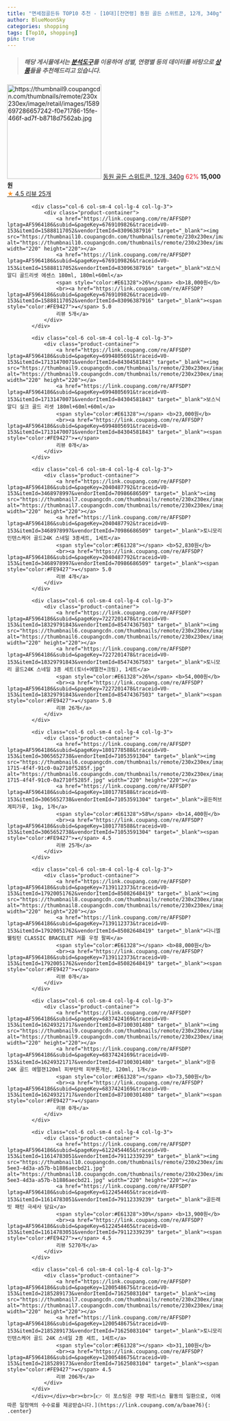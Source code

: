 ```yaml
---
title: "면세점골든듀 TOP10 추천 - [10대][전연령] 동원 골든 스위트콘, 12개, 340g"
author: BlueMoonSky
categories: shopping
tags: [Top10, shopping]
pin: true
---
```


> ##### 해당 게시물에서는 [**분석도구**](https://itemscout.io/)를 이용하여 **성별**, **연령별** 등의 데이터를 바탕으로 [**상품**](https://link.coupang.com/a/baae76)들을 추천해드리고 있습니다.
<div class="container"><div class="row">
            <div class="col-6 col-sm-4 col-lg-4 col-lg-3">
                <div class="product-container">
                    <a href="https://link.coupang.com/re/AFFSDP?lptag=AF5964186&subid=&pageKey=7038383107&traceid=V0-153&itemId=17910007480&vendorItemId=85072696521" target="_blank"><img src="https://thumbnail9.coupangcdn.com/thumbnails/remote/230x230ex/image/retail/images/1589697286657242-f0e71786-15fe-466f-ad7f-b8718d7562ab.jpg" alt="https://thumbnail9.coupangcdn.com/thumbnails/remote/230x230ex/image/retail/images/1589697286657242-f0e71786-15fe-466f-ad7f-b8718d7562ab.jpg" width="220" height="220"></a>
                    <a href="https://link.coupang.com/re/AFFSDP?lptag=AF5964186&subid=&pageKey=7038383107&traceid=V0-153&itemId=17910007480&vendorItemId=85072696521" target="_blank">동원 골든 스위트콘, 12개, 340g</a>
                    <span style="color:#E61328">62%</span> <b>15,000원</b>
                    <br><a href="https://link.coupang.com/re/AFFSDP?lptag=AF5964186&subid=&pageKey=7038383107&traceid=V0-153&itemId=17910007480&vendorItemId=85072696521" target="_blank"><span style="color:#FE9427">★</span> 4.5
                    리뷰 25개</a>
                </div>
            </div>
            
            <div class="col-6 col-sm-4 col-lg-4 col-lg-3">
                <div class="product-container">
                    <a href="https://link.coupang.com/re/AFFSDP?lptag=AF5964186&subid=&pageKey=6769109826&traceid=V0-153&itemId=15888117052&vendorItemId=83096387916" target="_blank"><img src="https://thumbnail10.coupangcdn.com/thumbnails/remote/230x230ex/image/vendor_inventory/0795/71abfcca909beb9e9764435282b32bb681906bf8ac96c6a368ab2326fbcb.jpg" alt="https://thumbnail10.coupangcdn.com/thumbnails/remote/230x230ex/image/vendor_inventory/0795/71abfcca909beb9e9764435282b32bb681906bf8ac96c6a368ab2326fbcb.jpg" width="220" height="220"></a>
                    <a href="https://link.coupang.com/re/AFFSDP?lptag=AF5964186&subid=&pageKey=6769109826&traceid=V0-153&itemId=15888117052&vendorItemId=83096387916" target="_blank">보스닉 알디 골드리셋 에센스 180ml, 180ml+60ml</a>
                    <span style="color:#E61328">26%</span> <b>18,000원</b>
                    <br><a href="https://link.coupang.com/re/AFFSDP?lptag=AF5964186&subid=&pageKey=6769109826&traceid=V0-153&itemId=15888117052&vendorItemId=83096387916" target="_blank"><span style="color:#FE9427">★</span> 5.0
                    리뷰 5개</a>
                </div>
            </div>
            
            <div class="col-6 col-sm-4 col-lg-4 col-lg-3">
                <div class="product-container">
                    <a href="https://link.coupang.com/re/AFFSDP?lptag=AF5964186&subid=&pageKey=6994805691&traceid=V0-153&itemId=17131470071&vendorItemId=84304581843" target="_blank"><img src="https://thumbnail9.coupangcdn.com/thumbnails/remote/230x230ex/image/vendor_inventory/0fe0/80b35711226afbd3eab96b555cf476343bccfe22eafc77c836b7a3bc33b9.png" alt="https://thumbnail9.coupangcdn.com/thumbnails/remote/230x230ex/image/vendor_inventory/0fe0/80b35711226afbd3eab96b555cf476343bccfe22eafc77c836b7a3bc33b9.png" width="220" height="220"></a>
                    <a href="https://link.coupang.com/re/AFFSDP?lptag=AF5964186&subid=&pageKey=6994805691&traceid=V0-153&itemId=17131470071&vendorItemId=84304581843" target="_blank">보스닉 알디 실크 골드 리셋 180ml+60ml+60ml</a>
                    <span style="color:#E61328"></span> <b>23,000원</b>
                    <br><a href="https://link.coupang.com/re/AFFSDP?lptag=AF5964186&subid=&pageKey=6994805691&traceid=V0-153&itemId=17131470071&vendorItemId=84304581843" target="_blank"><span style="color:#FE9427">★</span> 
                    리뷰 0개</a>
                </div>
            </div>
            
            <div class="col-6 col-sm-4 col-lg-4 col-lg-3">
                <div class="product-container">
                    <a href="https://link.coupang.com/re/AFFSDP?lptag=AF5964186&subid=&pageKey=2040487792&traceid=V0-153&itemId=3468978997&vendorItemId=70986686509" target="_blank"><img src="https://thumbnail7.coupangcdn.com/thumbnails/remote/230x230ex/image/vendor_inventory/3fee/fd2c6b01dd12ba3f7019ec1515b5af94d85eaab799921de3ae0e16717814.jpg" alt="https://thumbnail7.coupangcdn.com/thumbnails/remote/230x230ex/image/vendor_inventory/3fee/fd2c6b01dd12ba3f7019ec1515b5af94d85eaab799921de3ae0e16717814.jpg" width="220" height="220"></a>
                    <a href="https://link.coupang.com/re/AFFSDP?lptag=AF5964186&subid=&pageKey=2040487792&traceid=V0-153&itemId=3468978997&vendorItemId=70986686509" target="_blank">토니모리 인텐스케어 골드24K 스네일 3종세트, 1세트</a>
                    <span style="color:#E61328"></span> <b>52,830원</b>
                    <br><a href="https://link.coupang.com/re/AFFSDP?lptag=AF5964186&subid=&pageKey=2040487792&traceid=V0-153&itemId=3468978997&vendorItemId=70986686509" target="_blank"><span style="color:#FE9427">★</span> 5.0
                    리뷰 4개</a>
                </div>
            </div>
            
            <div class="col-6 col-sm-4 col-lg-4 col-lg-3">
                <div class="product-container">
                    <a href="https://link.coupang.com/re/AFFSDP?lptag=AF5964186&subid=&pageKey=7227201478&traceid=V0-153&itemId=18329791843&vendorItemId=85474367503" target="_blank"><img src="https://thumbnail6.coupangcdn.com/thumbnails/remote/230x230ex/image/vendor_inventory/8cfb/764ccad91a5558c4ef9c3a3b7cb800705af49bb982a00192f87ebbd7bd22.jpg" alt="https://thumbnail6.coupangcdn.com/thumbnails/remote/230x230ex/image/vendor_inventory/8cfb/764ccad91a5558c4ef9c3a3b7cb800705af49bb982a00192f87ebbd7bd22.jpg" width="220" height="220"></a>
                    <a href="https://link.coupang.com/re/AFFSDP?lptag=AF5964186&subid=&pageKey=7227201478&traceid=V0-153&itemId=18329791843&vendorItemId=85474367503" target="_blank">토니모리 골드24K 스네일 3종 세트(토너+에멀전+크림), 1세트</a>
                    <span style="color:#E61328">26%</span> <b>54,000원</b>
                    <br><a href="https://link.coupang.com/re/AFFSDP?lptag=AF5964186&subid=&pageKey=7227201478&traceid=V0-153&itemId=18329791843&vendorItemId=85474367503" target="_blank"><span style="color:#FE9427">★</span> 5.0
                    리뷰 26개</a>
                </div>
            </div>
            
            <div class="col-6 col-sm-4 col-lg-4 col-lg-3">
                <div class="product-container">
                    <a href="https://link.coupang.com/re/AFFSDP?lptag=AF5964186&subid=&pageKey=1801778588&traceid=V0-153&itemId=3065652738&vendorItemId=71053591304" target="_blank"><img src="https://thumbnail6.coupangcdn.com/thumbnails/remote/230x230ex/image/retail/images/2020/07/01/11/1/33c24d0f-1715-4f4f-91c0-0a2710f5285f.jpg" alt="https://thumbnail6.coupangcdn.com/thumbnails/remote/230x230ex/image/retail/images/2020/07/01/11/1/33c24d0f-1715-4f4f-91c0-0a2710f5285f.jpg" width="220" height="220"></a>
                    <a href="https://link.coupang.com/re/AFFSDP?lptag=AF5964186&subid=&pageKey=1801778588&traceid=V0-153&itemId=3065652738&vendorItemId=71053591304" target="_blank">골든허브 계피가루, 1kg, 1개</a>
                    <span style="color:#E61328">58%</span> <b>14,400원</b>
                    <br><a href="https://link.coupang.com/re/AFFSDP?lptag=AF5964186&subid=&pageKey=1801778588&traceid=V0-153&itemId=3065652738&vendorItemId=71053591304" target="_blank"><span style="color:#FE9427">★</span> 4.5
                    리뷰 25개</a>
                </div>
            </div>
            
            <div class="col-6 col-sm-4 col-lg-4 col-lg-3">
                <div class="product-container">
                    <a href="https://link.coupang.com/re/AFFSDP?lptag=AF5964186&subid=&pageKey=7139112373&traceid=V0-153&itemId=17920051762&vendorItemId=85082648419" target="_blank"><img src="https://thumbnail8.coupangcdn.com/thumbnails/remote/230x230ex/image/vendor_inventory/d90f/6a45fca584b3212fdc5e4d39f77dbf7fa5739ffd364dc33a6826ca8e1b11.jpg" alt="https://thumbnail8.coupangcdn.com/thumbnails/remote/230x230ex/image/vendor_inventory/d90f/6a45fca584b3212fdc5e4d39f77dbf7fa5739ffd364dc33a6826ca8e1b11.jpg" width="220" height="220"></a>
                    <a href="https://link.coupang.com/re/AFFSDP?lptag=AF5964186&subid=&pageKey=7139112373&traceid=V0-153&itemId=17920051762&vendorItemId=85082648419" target="_blank">다니엘웰링턴 CLASSIC BRACELET 커플 우정 팔찌</a>
                    <span style="color:#E61328"></span> <b>88,000원</b>
                    <br><a href="https://link.coupang.com/re/AFFSDP?lptag=AF5964186&subid=&pageKey=7139112373&traceid=V0-153&itemId=17920051762&vendorItemId=85082648419" target="_blank"><span style="color:#FE9427">★</span> 
                    리뷰 0개</a>
                </div>
            </div>
            
            <div class="col-6 col-sm-4 col-lg-4 col-lg-3">
                <div class="product-container">
                    <a href="https://link.coupang.com/re/AFFSDP?lptag=AF5964186&subid=&pageKey=6837424169&traceid=V0-153&itemId=16249321717&vendorItemId=87100301480" target="_blank"><img src="https://thumbnail9.coupangcdn.com/thumbnails/remote/230x230ex/image/vendor_inventory/7811/8ec6adc14263e6a7cd7c7001e33ed52df85549c515bca2658c5e852bf87d.png" alt="https://thumbnail9.coupangcdn.com/thumbnails/remote/230x230ex/image/vendor_inventory/7811/8ec6adc14263e6a7cd7c7001e33ed52df85549c515bca2658c5e852bf87d.png" width="220" height="220"></a>
                    <a href="https://link.coupang.com/re/AFFSDP?lptag=AF5964186&subid=&pageKey=6837424169&traceid=V0-153&itemId=16249321717&vendorItemId=87100301480" target="_blank">앙쥬24K 골드 에멀젼120ml 피부탄력 피부톤개선, 120ml, 1개</a>
                    <span style="color:#E61328"></span> <b>73,500원</b>
                    <br><a href="https://link.coupang.com/re/AFFSDP?lptag=AF5964186&subid=&pageKey=6837424169&traceid=V0-153&itemId=16249321717&vendorItemId=87100301480" target="_blank"><span style="color:#FE9427">★</span> 
                    리뷰 0개</a>
                </div>
            </div>
            
            <div class="col-6 col-sm-4 col-lg-4 col-lg-3">
                <div class="product-container">
                    <a href="https://link.coupang.com/re/AFFSDP?lptag=AF5964186&subid=&pageKey=6122454465&traceid=V0-153&itemId=11614783051&vendorItemId=79112339239" target="_blank"><img src="https://thumbnail10.coupangcdn.com/thumbnails/remote/230x230ex/image/retail/images/2021/10/27/17/4/73ecadb8-5ee3-4d3a-a57b-b1886aecbd21.jpg" alt="https://thumbnail10.coupangcdn.com/thumbnails/remote/230x230ex/image/retail/images/2021/10/27/17/4/73ecadb8-5ee3-4d3a-a57b-b1886aecbd21.jpg" width="220" height="220"></a>
                    <a href="https://link.coupang.com/re/AFFSDP?lptag=AF5964186&subid=&pageKey=6122454465&traceid=V0-153&itemId=11614783051&vendorItemId=79112339239" target="_blank">골든래빗 패턴 극세사 담요</a>
                    <span style="color:#E61328">30%</span> <b>13,900원</b>
                    <br><a href="https://link.coupang.com/re/AFFSDP?lptag=AF5964186&subid=&pageKey=6122454465&traceid=V0-153&itemId=11614783051&vendorItemId=79112339239" target="_blank"><span style="color:#FE9427">★</span> 4.5
                    리뷰 5270개</a>
                </div>
            </div>
            
            <div class="col-6 col-sm-4 col-lg-4 col-lg-3">
                <div class="product-container">
                    <a href="https://link.coupang.com/re/AFFSDP?lptag=AF5964186&subid=&pageKey=1200548675&traceid=V0-153&itemId=2185289173&vendorItemId=71625083104" target="_blank"><img src="https://thumbnail7.coupangcdn.com/thumbnails/remote/230x230ex/image/vendor_inventory/94d1/eedac89c720eca90a868ee90ed4b74f54c8be021216e699bd349160f3e49.jpg" alt="https://thumbnail7.coupangcdn.com/thumbnails/remote/230x230ex/image/vendor_inventory/94d1/eedac89c720eca90a868ee90ed4b74f54c8be021216e699bd349160f3e49.jpg" width="220" height="220"></a>
                    <a href="https://link.coupang.com/re/AFFSDP?lptag=AF5964186&subid=&pageKey=1200548675&traceid=V0-153&itemId=2185289173&vendorItemId=71625083104" target="_blank">토니모리 인텐스케어 골드 24K 스네일 2종 세트, 1세트</a>
                    <span style="color:#E61328"></span> <b>31,100원</b>
                    <br><a href="https://link.coupang.com/re/AFFSDP?lptag=AF5964186&subid=&pageKey=1200548675&traceid=V0-153&itemId=2185289173&vendorItemId=71625083104" target="_blank"><span style="color:#FE9427">★</span> 4.5
                    리뷰 206개</a>
                </div>
            </div>
            </div></div><br><br>[👉 이 포스팅은 쿠팡 파트너스 활동의 일환으로, 이에 따른 일정액의 수수료를 제공받습니다.](https://link.coupang.com/a/baae76){: .center}